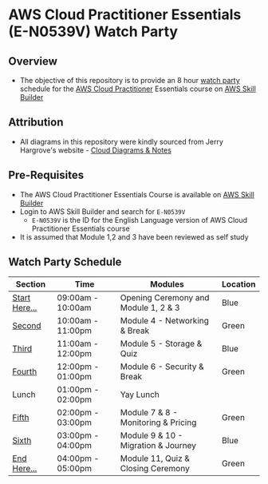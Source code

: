 # AWS Cloud Practitioner Essentials (E-N0539V) Watch Party

## Overview
* The objective of this repository is to provide an 8 hour [watch party](https://en.wiktionary.org/wiki/watch_party) schedule for the [AWS Cloud Practitioner](https://aws.amazon.com/certification/certified-cloud-practitioner/) Essentials course on [AWS Skill Builder](https://explore.skillbuilder.aws/)

## Attribution
* All diagrams in this repository were kindly sourced from Jerry Hargrove's website - [Cloud Diagrams & Notes](https://www.awsgeek.com/)

## Pre-Requisites 
* The AWS Cloud Practitioner Essentials Course is available on [AWS Skill Builder](https://explore.skillbuilder.aws/) 
* Login to AWS Skill Builder and search for `E-N0539V`
    * `E-N0539V` is the ID for the English Language version of AWS Cloud Practitioner Essentials course
* It is assumed that Module 1,2 and 3 have been reviewed as self study

## Watch Party Schedule

| Section | Time | Modules | Location | 
| --- | --- | --- | --- |
| [Start Here...](https://github.com/jamesbuckett/aws-cloud-practitioner-essentials/blob/main/01-first-time-block.md) | 09:00am - 10:00am | Opening Ceremony and Module 1, 2 & 3 | Blue |
| [Second](https://github.com/jamesbuckett/aws-cloud-practitioner-essentials/blob/main/02-second-time-block.md) | 10:00am - 11:00pm | Module 4 - Networking & Break | Green | 
| [Third](https://github.com/jamesbuckett/aws-cloud-practitioner-essentials/blob/main/03-third-time-block.md) | 11:00am - 12:00pm | Module 5 - Storage & Quiz | Blue |
| [Fourth](https://github.com/jamesbuckett/aws-cloud-practitioner-essentials/blob/main/04-fourth-time-block.md) | 12:00pm - 01:00pm | Module 6 - Security & Break | Green |
| Lunch | 01:00pm - 02:00pm | Yay Lunch |
| [Fifth](https://github.com/jamesbuckett/aws-cloud-practitioner-essentials/blob/main/05-fifth-time-block.md) | 02:00pm - 03:00pm | Module 7 & 8 - Monitoring & Pricing | Green |
| [Sixth](https://github.com/jamesbuckett/aws-cloud-practitioner-essentials/blob/main/06-sixth-time-block.md) | 03:00pm - 04:00pm | Module 9 & 10 - Migration & Journey | Blue |
| [End Here...](https://github.com/jamesbuckett/aws-cloud-practitioner-essentials/blob/main/07-seventh-time-block.md) | 04:00pm - 05:00pm | Module 11, Quiz  & Closing Ceremony | Green |


